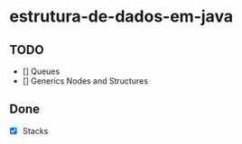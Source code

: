 # estrutura-de-dados-em-java

## TODO

- [] Queues
- [] Generics Nodes and Structures

## Done

- [x] Stacks
